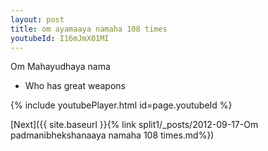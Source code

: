 ```yaml
---
layout: post
title: om ayamaaya namaha 108 times
youtubeId: I16mJmX01MI
---
```

 
 
Om Mahayudhaya nama 
 
 -  Who has great weapons 
 
  
 
  
 
 
 
 
 
 


{% include youtubePlayer.html id=page.youtubeId %}
 
[Next]({{ site.baseurl }}{% link  split1/_posts/2012-09-17-Om padmanibhekshanaaya namaha 108 times.md%})
 
